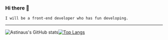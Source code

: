 ### Hi there 👋

```
I will be a front-end developer who has fun developing.
```

<!--
**astinaus/astinaus** is a ✨ _special_ ✨ repository because its `README.md` (this file) appears on your GitHub profile.

Here are some ideas to get you started:

- 🔭 I’m currently working on ...
- 🌱 I’m currently learning ...
- 👯 I’m looking to collaborate on ...
- 🤔 I’m looking for help with ...
- 💬 Ask me about ...
- 📫 How to reach me: ...
- 😄 Pronouns: ...
- ⚡ Fun fact: ...
-->




---------
![Astinaus's GitHub stats](https://github-readme-stats.vercel.app/api?username=astinaus&show_icons=true&theme=radical)[![Top Langs](https://github-readme-stats.vercel.app/api/top-langs/?username=astinaus)](https://github.com/anuraghazra/github-readme-stats)


